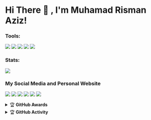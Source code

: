 # Hi There 👋 , I'm Muhamad Risman Aziz!

### Tools:
<p>
    <img src="https://img.shields.io/badge/OS-Linux-blue?&logo=Linux" />
    <img src="https://img.shields.io/badge/OS-Windows-blue?&logo=Windows" />
    <img src="https://img.shields.io/badge/IDE-Xcode-blue?&logo=xcode" />
    <img src="https://img.shields.io/badge/Text%20Editor-Visual%20Studio%20Code-blue?&logo=visual%20studio%20code&logoColor=blue" />
    <img src="https://img.shields.io/badge/Sublime%20Text-gray?&logo=Sublime-Text" />
</p>

### Stats:
<p>
    <img src="https://github-readme-stats.vercel.app/api?username=mrismanaziz&hide=contribs,prs&show_icons=true&hide_border=true&title_color=000" />
</p>

### My Social Media and Personal Website
<p>
    <a href="http://www.mrismanaziz.my.id/" target="blank"><img src="https://img.icons8.com/nolan/80/domain.png" /></a>
    <a href="https://facebook.com/pwn.id" target="blank"><img src="https://img.icons8.com/nolan/80/facebook-new.png" /></a>
    <a href="https://mrismanaziz.medium.com/" target="blank"><img src="https://img.icons8.com/nolan/80/medium-new.png" /></a>
    <a href="https://t.me/mrismanaziz" target="blank"><img src="https://img.icons8.com/nolan/80/telegram-app.png" /></a>
    <a href="https://instagram.com/mrismanaziz_" target="blank"><img src="https://img.icons8.com/nolan/80/instagram-new.png" /></a>
    <a href="https://twitter.com/mrismanaziz" target="blank"><img src="https://img.icons8.com/nolan/80/twitter.png" /></a>
</p>
<details>
    <summary>&#127942 <b>GitHub Awards</b></summary><br/>

![Github Trophy](https://github-profile-trophy.vercel.app/?username=phaticusthiccy)

</details>

<details>
    <summary>&#127942 <b>GitHub Activity</b></summary><br/>

![Metrics](https://metrics.lecoq.io/mrismanaziz?template=classic&repositories.forks=true&languages=1&languages.colors=github&languages.threshold=0%25&config.timezone=Asia%2FJakarta)

</details>
